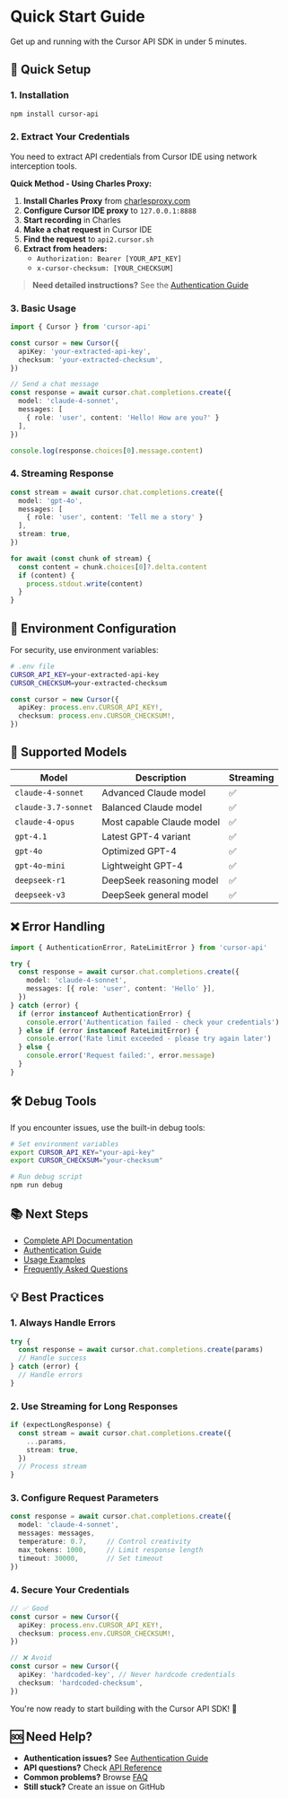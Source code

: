 # Quick Start Guide

Get up and running with the Cursor API SDK in under 5 minutes.

## 🚀 Quick Setup

### 1. Installation

```bash
npm install cursor-api
```

### 2. Extract Your Credentials

You need to extract API credentials from Cursor IDE using network interception tools.

**Quick Method - Using Charles Proxy:**

1. **Install Charles Proxy** from [charlesproxy.com](https://charlesproxy.com)
2. **Configure Cursor IDE proxy** to `127.0.0.1:8888`
3. **Start recording** in Charles
4. **Make a chat request** in Cursor IDE
5. **Find the request** to `api2.cursor.sh`
6. **Extract from headers:**
   - `Authorization: Bearer [YOUR_API_KEY]`
   - `x-cursor-checksum: [YOUR_CHECKSUM]`

> **Need detailed instructions?** See the [Authentication Guide](./AUTHENTICATION.md)

### 3. Basic Usage

```typescript
import { Cursor } from 'cursor-api'

const cursor = new Cursor({
  apiKey: 'your-extracted-api-key',
  checksum: 'your-extracted-checksum',
})

// Send a chat message
const response = await cursor.chat.completions.create({
  model: 'claude-4-sonnet',
  messages: [
    { role: 'user', content: 'Hello! How are you?' }
  ],
})

console.log(response.choices[0].message.content)
```

### 4. Streaming Response

```typescript
const stream = await cursor.chat.completions.create({
  model: 'gpt-4o',
  messages: [
    { role: 'user', content: 'Tell me a story' }
  ],
  stream: true,
})

for await (const chunk of stream) {
  const content = chunk.choices[0]?.delta.content
  if (content) {
    process.stdout.write(content)
  }
}
```

## 🔧 Environment Configuration

For security, use environment variables:

```bash
# .env file
CURSOR_API_KEY=your-extracted-api-key
CURSOR_CHECKSUM=your-extracted-checksum
```

```typescript
const cursor = new Cursor({
  apiKey: process.env.CURSOR_API_KEY!,
  checksum: process.env.CURSOR_CHECKSUM!,
})
```

## 📝 Supported Models

| Model               | Description               | Streaming |
| ------------------- | ------------------------- | --------- |
| `claude-4-sonnet`   | Advanced Claude model     | ✅         |
| `claude-3.7-sonnet` | Balanced Claude model     | ✅         |
| `claude-4-opus`     | Most capable Claude model | ✅         |
| `gpt-4.1`           | Latest GPT-4 variant      | ✅         |
| `gpt-4o`            | Optimized GPT-4           | ✅         |
| `gpt-4o-mini`       | Lightweight GPT-4         | ✅         |
| `deepseek-r1`       | DeepSeek reasoning model  | ✅         |
| `deepseek-v3`       | DeepSeek general model    | ✅         |

## ❌ Error Handling

```typescript
import { AuthenticationError, RateLimitError } from 'cursor-api'

try {
  const response = await cursor.chat.completions.create({
    model: 'claude-4-sonnet',
    messages: [{ role: 'user', content: 'Hello' }],
  })
} catch (error) {
  if (error instanceof AuthenticationError) {
    console.error('Authentication failed - check your credentials')
  } else if (error instanceof RateLimitError) {
    console.error('Rate limit exceeded - please try again later')
  } else {
    console.error('Request failed:', error.message)
  }
}
```

## 🛠️ Debug Tools

If you encounter issues, use the built-in debug tools:

```bash
# Set environment variables
export CURSOR_API_KEY="your-api-key"
export CURSOR_CHECKSUM="your-checksum"

# Run debug script
npm run debug
```

## 📚 Next Steps

- [Complete API Documentation](./API_REFERENCE.md)
- [Authentication Guide](./AUTHENTICATION.md)
- [Usage Examples](./EXAMPLES.md)
- [Frequently Asked Questions](./FAQ.md)

## 💡 Best Practices

### 1. Always Handle Errors
```typescript
try {
  const response = await cursor.chat.completions.create(params)
  // Handle success
} catch (error) {
  // Handle errors
}
```

### 2. Use Streaming for Long Responses
```typescript
if (expectLongResponse) {
  const stream = await cursor.chat.completions.create({
    ...params,
    stream: true,
  })
  // Process stream
}
```

### 3. Configure Request Parameters
```typescript
const response = await cursor.chat.completions.create({
  model: 'claude-4-sonnet',
  messages: messages,
  temperature: 0.7,     // Control creativity
  max_tokens: 1000,     // Limit response length
  timeout: 30000,       // Set timeout
})
```

### 4. Secure Your Credentials
```typescript
// ✅ Good
const cursor = new Cursor({
  apiKey: process.env.CURSOR_API_KEY!,
  checksum: process.env.CURSOR_CHECKSUM!,
})

// ❌ Avoid
const cursor = new Cursor({
  apiKey: 'hardcoded-key', // Never hardcode credentials
  checksum: 'hardcoded-checksum',
})
```

You're now ready to start building with the Cursor API SDK! 🎉

## 🆘 Need Help?

- **Authentication issues?** See [Authentication Guide](./AUTHENTICATION.md)
- **API questions?** Check [API Reference](./API_REFERENCE.md)
- **Common problems?** Browse [FAQ](./FAQ.md)
- **Still stuck?** Create an issue on GitHub
